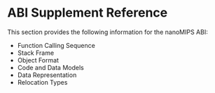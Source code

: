 # ABI Supplement Reference

This section provides the following information for the nanoMIPS ABI:

* Function Calling Sequence
* Stack Frame
* Object Format
* Code and Data Models
* Data Representation
* Relocation Types


